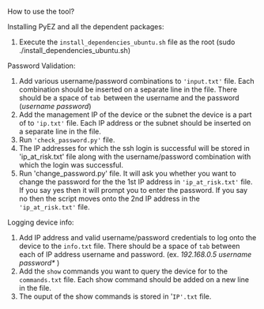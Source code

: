 How to use the tool?

Installing PyEZ and all the dependent packages:

1. Execute the `install_dependencies_ubuntu.sh` file as the root (sudo ./install_dependencies_ubuntu.sh)


Password Validation:

1. Add various username/password combinations to `'input.txt'` file. Each combination should be inserted on a separate line in the file. There should be a space of `tab `between the username and the password (_username password_)
2. Add the management IP of the device or the subnet the device is a part of to `'ip.txt'` file. Each IP address or the subnet should be inserted on a separate line in the file.
3. Run `'check_password.py'` file.
4. The IP addresses for which the ssh login is successful will be stored in 'ip_at_risk.txt' file along with the username/password combination with which the login was successful.
5. Run 'change_password.py' file. It will ask you whether you want to change the password for the the 1st IP address in `'ip_at_risk.txt'` file. If you say yes then it will prompt you to enter the password. If you say no then the script moves onto the 2nd IP address in the `'ip_at_risk.txt'` file.



Logging device info:

1. Add IP address and valid username/password credentials to log onto the device to the `info.txt` file. There should be a space of `tab` between each of IP address username and password. (ex. __192.168.0.5_ username password*_ )
2. Add the `show` commands you want to query the device for to the `commands.txt` file. Each show command should be added on a new line in the file.
3. The ouput of the show commands is stored in '`IP'.txt` file.


